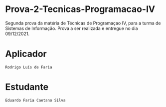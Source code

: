 # Prova-2-Tecnicas-Programacao-IV
Segunda prova da matéria de Técnicas de Programaçao IV, para a turma de Sistemas de Informação.
Prova a ser realizada e entregue no dia 09/12/2021.

# Aplicador

    Rodrigo Luís de Faria

# Estudante 

    Eduardo Faria Caetano Silva

